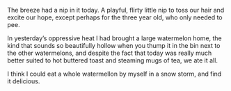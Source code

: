 The breeze had a nip in it today. A playful, flirty little nip to toss our hair and excite our hope, except perhaps for the three year old, who only needed to pee.

In yesterday’s oppressive heat I had brought a large watermelon home, the kind that sounds so beautifully hollow when you thump it in the bin next to the other watermelons, and despite the fact that today was really much better suited to hot buttered toast and steaming mugs of tea, we ate it all.

I think I could eat a whole watermellon by myself in a snow storm, and find it delicious.